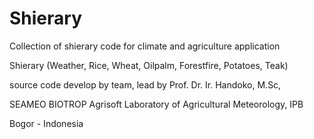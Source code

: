 # Shierary
Collection of shierary code for climate and agriculture application

Shierary (Weather, Rice, Wheat, Oilpalm, Forestfire, Potatoes, Teak)

source code develop by team, lead by Prof. Dr. Ir. Handoko, M.Sc,

SEAMEO BIOTROP
Agrisoft
Laboratory of Agricultural Meteorology, IPB

Bogor - Indonesia
